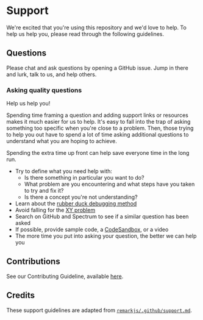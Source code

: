 # Support

We're excited that you're using this repository and we'd love to help. To help us help you, please
read through the following guidelines.

## Questions

Please chat and ask questions by opening a GitHub issue. Jump in there and lurk, talk to us, and
help others.

### Asking quality questions

Help us help you!

Spending time framing a question and adding support links or resources makes it much easier for us
to help. It's easy to fall into the trap of asking something too specific when you're close to a
problem. Then, those trying to help you out have to spend a lot of time asking additional questions
to understand what you are hoping to achieve.

Spending the extra time up front can help save everyone time in the long run.

- Try to define what you need help with:
  - Is there something in particular you want to do?
  - What problem are you encountering and what steps have you taken to try and fix it?
  - Is there a concept you're not understanding?
- Learn about the [rubber duck debugging method](https://rubberduckdebugging.com)
- Avoid falling for the
  [XY problem](https://meta.stackexchange.com/questions/66377/what-is-the-xy-problem/66378#66378)
- Search on GitHub and Spectrum to see if a similar question has been asked
- If possible, provide sample code, a [CodeSandbox](https://codesandbox.io), or a video
- The more time you put into asking your question, the better we can help you

## Contributions

See our Contributing Guideline, available [here](./CONTRIBUTING.md).

## Credits

These support guidelines are adapted from
[`remarkjs/.github/support.md`](https://github.com/remarkjs/.github/blob/master/support.md).
